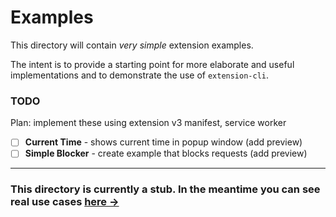 # Examples

This directory will contain _very simple_ extension examples.

The intent is to provide a starting point for more elaborate and useful implementations and to demonstrate the use of `extension-cli`. 

### TODO

Plan: implement these using extension v3 manifest, service worker

- [ ] **Current Time** - shows current time in popup window (add preview)
- [ ] **Simple Blocker** - create example that blocks requests (add preview)

---

### This directory is currently a stub. In the meantime you can see real use cases [here &rarr;](https://github.com/MobileFirstLLC/extension-cli/network/dependents?package_id=UGFja2FnZS03NTExMzgyOTQ%3D)
